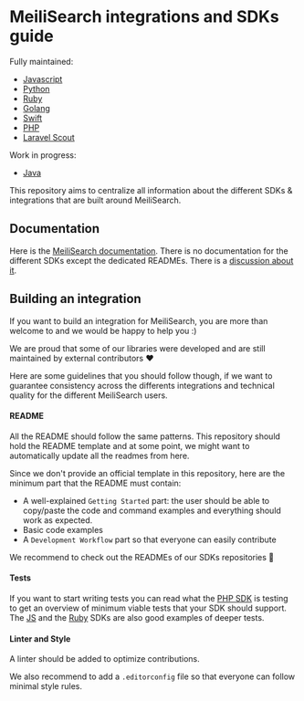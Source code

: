# MeiliSearch integrations and SDKs guide

Fully maintained:

- [Javascript](https://github.com/meilisearch/meilisearch-js)
- [Python](https://github.com/meilisearch/meilisearch-python)
- [Ruby](https://github.com/meilisearch/meilisearch-ruby)
- [Golang](https://github.com/meilisearch/meilisearch-go)
- [Swift](https://github.com/meilisearch/meilisearch-swift)
- [PHP](https://github.com/meilisearch/meilisearch-php)
- [Laravel Scout](https://github.com/meilisearch/meilisearch-laravel-scout)

Work in progress:

- [Java](https://github.com/meilisearch/meilisearch-java)

This repository aims to centralize all information about the different SDKs & integrations that are built around MeiliSearch.

## Documentation

Here is the [MeiliSearch documentation](https://docs.meilisearch.com).
There is no documentation for the different SDKs except the dedicated READMEs. There is a [discussion about it](https://github.com/meilisearch/sdks/issues/3).

## Building an integration

If you want to build an integration for MeiliSearch, you are more than welcome to and we would be happy to help you :)

We are proud that some of our libraries were developed and are still maintained by external contributors ❤️

Here are some guidelines that you should follow though, if we want to guarantee consistency across the differents integrations and technical quality for the different MeiliSearch users.

#### README

All the README should follow the same patterns. This repository should hold the README template and at some point, we might want to automatically update all the readmes from here.

Since we don't provide an official template in this repository, here are the minimum part that the README must contain:

- A well-explained `Getting Started` part: the user should be able to copy/paste the code and command examples and everything should work as expected.
- Basic code examples
- A `Development Workflow` part so that everyone can easily contribute

We recommend to check out the READMEs of our SDKs repositories 🙂

#### Tests

If you want to start writing tests you can read what the [PHP SDK](https://github.com/meilisearch/meilisearch-php) is testing to get an overview of minimum viable tests that your SDK should support. The [JS](https://github.com/meilisearch/meilisearch-js) and the [Ruby](https://github.com/meilisearch/meilisearch-ruby) SDKs are also good examples of deeper tests.

#### Linter and Style

A linter should be added to optimize contributions.

We also recommend to add a `.editorconfig` file so that everyone can follow minimal style rules.
